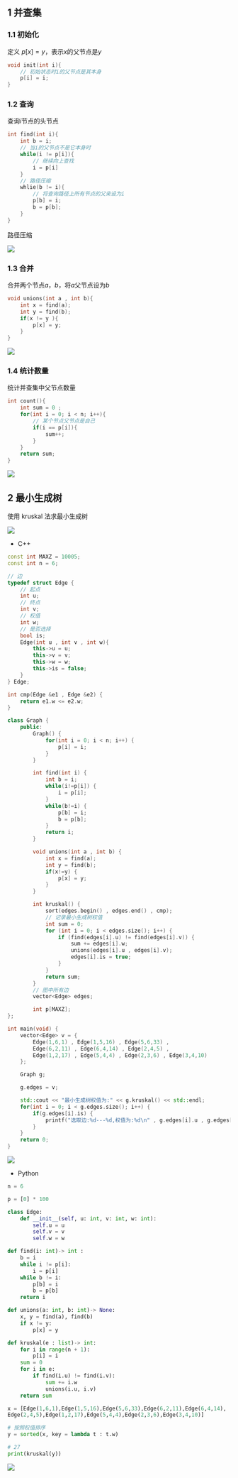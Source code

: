 <!--
 * @Description: 
 * @Version: 1.0
 * @Author: DaLao
 * @Email: dalao_li@163.com
 * @Date: 2021-10-06 13:11:32
 * @LastEditors: dalao
 * @LastEditTime: 2022-04-14 23:48:57
-->

## 1 并查集


### 1.1 初始化

定义 $p[x] = y$，表示$x$的父节点是$y$

```c
void init(int i){
    // 初始状态时i的父节点是其本身
    p[i] = i;
}
```


### 1.2 查询

查询$i$节点的头节点

```c
int find(int i){
    int b = i;
    // 当i的父节点不是它本身时
    while(i != p[i]){
        // 继续向上查找
        i = p[i]
    }
    // 路径压缩
    whlie(b != i){
        // 将查询路径上所有节点的父亲设为i
        p[b] = i;
        b = p[b];
    }
}
```

路径压缩

![](https://cdn.hurra.ltd/img/2022-4-4-0111.svg)


### 1.3 合并

合并两个节点$a$，$b$，将$a$父节点设为$b$

```c
void unions(int a , int b){
    int x = find(a);
    int y = find(b);
    if(x != y ){
        p[x] = y;
    }
}
```

![](https://cdn.hurra.ltd/img/2022-4-5-1330.svg)



### 1.4 统计数量

统计并查集中父节点数量

```c
int count(){
    int sum = 0 ;
    for(int i = 0; i < n; i++){
        // 某个节点父节点是自己
        if(i == p[i]){
            sum++;
        }
    }
    return sum;
}
```

![](https://cdn.hurra.ltd/img/2022-4-5-1335.svg)



## 2 最小生成树

使用 kruskal 法求最小生成树

![](https://cdn.hurra.ltd/img/2022-4-4-0122.svg)
- C++

```c++
const int MAXZ = 10005;
const int n = 6;

// 边
typedef struct Edge {
    // 起点
    int u;
    // 终点
    int v;
    // 权值
    int w;
    // 是否选择
    bool is;
    Edge(int u , int v , int w){
        this->u = u;
        this->v = v;
        this->w = w;
        this->is = false;
    }
} Edge;

int cmp(Edge &e1 , Edge &e2) {
    return e1.w <= e2.w;
}

class Graph {
    public:
        Graph() {
            for(int i = 0; i < n; i++) {
                p[i] = i;
            }
        }

        int find(int i) {
            int b = i;
            while(i!=p[i]) {
                i = p[i];
            }
            while(b!=i) {
                p[b] = i;
                b = p[b];
            }
            return i;
        }

        void unions(int a , int b) {
            int x = find(a);
            int y = find(b);
            if(x!=y) {
                p[x] = y;
            }
        }

        int kruskal() {
            sort(edges.begin() , edges.end() , cmp);
            // 记录最小生成树权值
            int sum = 0;
            for (int i = 0; i < edges.size(); i++) {
                if (find(edges[i].u) != find(edges[i].v)) {
                    sum += edges[i].w;
                    unions(edges[i].u , edges[i].v);
                    edges[i].is = true;
                }
            }
            return sum;
        }
        // 图中所有边
        vector<Edge> edges;

        int p[MAXZ];
};

int main(void) {
    vector<Edge> v = {
        Edge(1,6,1) , Edge(1,5,16) , Edge(5,6,33) , 
        Edge(6,2,11) , Edge(6,4,14) , Edge(2,4,5) , 
        Edge(1,2,17) , Edge(5,4,4) , Edge(2,3,6) , Edge(3,4,10)
    };

    Graph g;

    g.edges = v;

    std::cout << "最小生成树权值为:" << g.kruskal() << std::endl;
    for(int i = 0; i < g.edges.size(); i++) {
        if(g.edges[i].is) {
            printf("选取边:%d---%d,权值为:%d\n" , g.edges[i].u , g.edges[i].v , g.edges[i].w);
        }
    }
    return 0;
}
```

![](https://cdn.hurra.ltd/img/20211115225844.png)


- Python

```py
n = 6

p = [0] * 100

class Edge:
    def __init__(self, u: int, v: int, w: int):
        self.u = u
        self.v = v
        self.w = w

def find(i: int)-> int :
    b = i
    while i != p[i]:
        i = p[i]
    while b != i:
        p[b] = i
        b = p[b]
    return i

def unions(a: int, b: int)-> None:
    x, y = find(a), find(b)
    if x != y:
        p[x] = y

def kruskal(e : list)-> int:
    for i in range(n + 1):
        p[i] = i
    sum = 0
    for i in e:
        if find(i.u) != find(i.v):
            sum += i.w
            unions(i.u, i.v)
    return sum

x = [Edge(1,6,1),Edge(1,5,16),Edge(5,6,33),Edge(6,2,11),Edge(6,4,14),
Edge(2,4,5),Edge(1,2,17),Edge(5,4,4),Edge(2,3,6),Edge(3,4,10)]

# 按照权值排序
y = sorted(x, key = lambda t : t.w)

# 27
print(kruskal(y))
```

![](https://cdn.hurra.ltd/img/2022-4-4-0125.svg)


